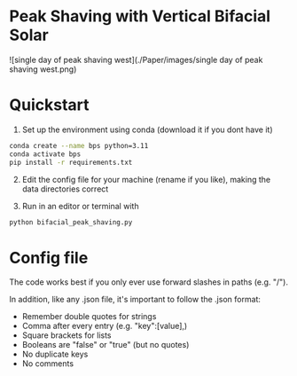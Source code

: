 # Peak Shaving with Vertical Bifacial Solar

![single day of peak shaving west](./Paper/images/single day of peak shaving west.png)

# Quickstart

1. Set up the environment using conda (download it if you dont have it)
```bash
conda create --name bps python=3.11
conda activate bps
pip install -r requirements.txt
```

2. Edit the config file for your machine (rename if you like), making the data directories correct

3. Run in an editor or terminal with

```bash
python bifacial_peak_shaving.py
```

# Config file

The code works best if you only ever use forward slashes in paths (e.g. "/").

In addition, like any .json file, it's important to follow the .json format:
- Remember double quotes for strings
- Comma after every entry (e.g. "key":[value],)
- Square brackets for lists
- Booleans are "false" or "true" (but no quotes)
- No duplicate keys
- No comments

